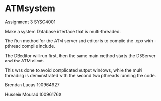 # ATMsystem
Assignment 3 SYSC4001

Make a system Database interface that is multi-threaded.

The Run method for the ATM server and editor is to compile the .cpp with -pthread compile include.

The DBeditor will run first, then the same main method starts the DBServer and the ATM client.

This was done to avoid complicated output windows, while the multi threading is demonstrated with the second two pthreads running the code.

Brendan Lucas
100964927

Hussein Mourad
100961760
